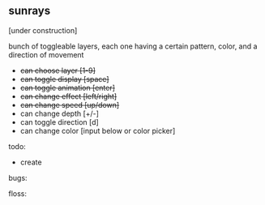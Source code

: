 ## sunrays

[under construction]

bunch of toggleable layers, each one having a certain pattern, color, and a direction of movement

- ~~can choose layer [1-9]~~
- ~~can toggle display [space]~~
- ~~can toggle animation [enter]~~
- ~~can change effect [left/right]~~
- ~~can change speed [up/down]~~
- can change depth [+/-]
- can toggle direction [d]
- can change color [input below or color picker]

todo:
  - create

bugs:

floss:
